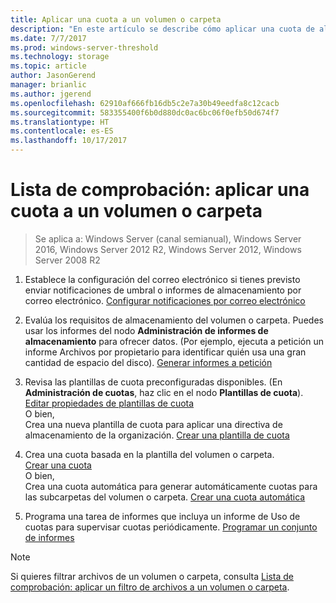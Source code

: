 ```yaml
---
title: Aplicar una cuota a un volumen o carpeta
description: "En este artículo se describe cómo aplicar una cuota de almacenamiento a un volumen o carpeta"
ms.date: 7/7/2017
ms.prod: windows-server-threshold
ms.technology: storage
ms.topic: article
author: JasonGerend
manager: brianlic
ms.author: jgerend
ms.openlocfilehash: 62910af666fb16db5c2e7a30b49eedfa8c12cacb
ms.sourcegitcommit: 583355400f6b0d880dc0ac6bc06f0efb50d674f7
ms.translationtype: HT
ms.contentlocale: es-ES
ms.lasthandoff: 10/17/2017
---
```

# <a name="checklist-apply-a-quota-to-a-volume-or-folder"></a>Lista de comprobación: aplicar una cuota a un volumen o carpeta

> Se aplica a: Windows Server (canal semianual), Windows Server 2016, Windows Server 2012 R2, Windows Server 2012, Windows Server 2008 R2

1. Establece la configuración del correo electrónico si tienes previsto enviar notificaciones de umbral o informes de almacenamiento por correo electrónico. [Configurar notificaciones por correo electrónico](configure-email-notifications.md)

2. Evalúa los requisitos de almacenamiento del volumen o carpeta. Puedes usar los informes del nodo **Administración de informes de almacenamiento** para ofrecer datos. (Por ejemplo, ejecuta a petición un informe Archivos por propietario para identificar quién usa una gran cantidad de espacio del disco). [Generar informes a petición](generate-reports-on-demand.md)

3. Revisa las plantillas de cuota preconfiguradas disponibles. (En **Administración de cuotas**, haz clic en el nodo **Plantillas de cuota**). [Editar propiedades de plantillas de cuota](edit-quota-template-properties.md) 
<br />O bien, <br /> Crea una nueva plantilla de cuota para aplicar una directiva de almacenamiento de la organización. [Crear una plantilla de cuota](create-quota-template.md)

4. Crea una cuota basada en la plantilla del volumen o carpeta.  
 [Crear una cuota](create-quota.md) <br /> O bien, <br /> Crea una cuota automática para generar automáticamente cuotas para las subcarpetas del volumen o carpeta. [Crear una cuota automática](create-auto-apply-quota.md)

6. Programa una tarea de informes que incluya un informe de Uso de cuotas para supervisar cuotas periódicamente. [Programar un conjunto de informes](schedule-set-of-reports.md)

> [!Note]
> Si quieres filtrar archivos de un volumen o carpeta, consulta [Lista de comprobación: aplicar un filtro de archivos a un volumen o carpeta](checklist-apply-file-screen-to-volume-or-folder.md).











